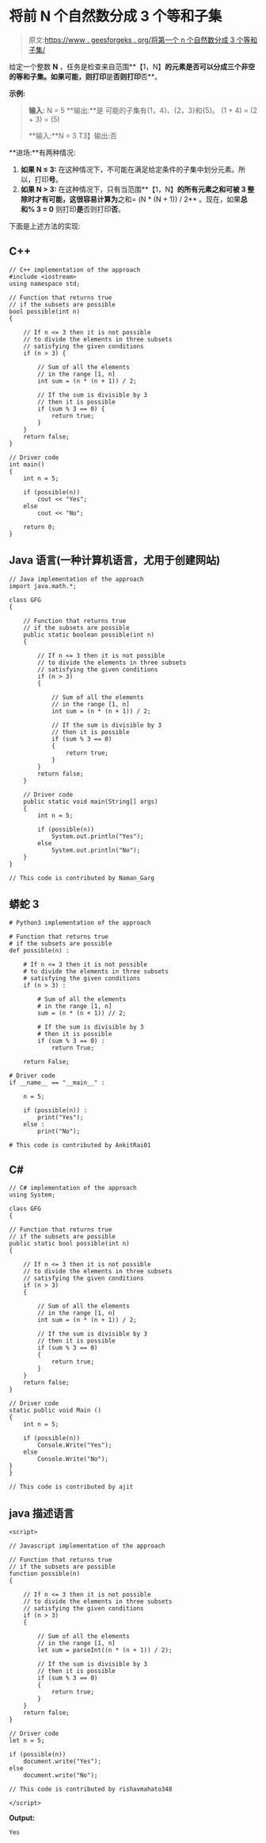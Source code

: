 # 将前 N 个自然数分成 3 个等和子集

> 原文:[https://www . geesforgeks . org/将第一个 n 个自然数分成 3 个等和子集/](https://www.geeksforgeeks.org/divide-first-n-natural-numbers-into-3-equal-sum-subsets/)

给定一个整数 **N** ，任务是检查来自范围**【1，N】**的元素是否可以分成三个非空的等和子集。如果可能，则打印**是**否则打印**否**。

**示例:**

> **输入:** N = 5
> **输出:**是
> 可能的子集有{1，4}、{2，3}和{5}。
> (1 + 4) = (2 + 3) = (5)
> 
> **输入:**N = 3
> T3】输出:否

**进场:**有两种情况:

1.  **如果 N ≤ 3:** 在这种情况下，不可能在满足给定条件的子集中划分元素。所以，打印**号**。
2.  **如果 N > 3:** 在这种情况下，只有当范围**【1，N】**的所有元素之和可被 **3** 整除时才有可能，这很容易计算为**之和= (N * (N + 1)) / 2** 。现在，如果**总和% 3 = 0** 则打印**是**否则打印**否**。

下面是上述方法的实现:

## C++

```
// C++ implementation of the approach
#include <iostream>
using namespace std;

// Function that returns true
// if the subsets are possible
bool possible(int n)
{

    // If n <= 3 then it is not possible
    // to divide the elements in three subsets
    // satisfying the given conditions
    if (n > 3) {

        // Sum of all the elements
        // in the range [1, n]
        int sum = (n * (n + 1)) / 2;

        // If the sum is divisible by 3
        // then it is possible
        if (sum % 3 == 0) {
            return true;
        }
    }
    return false;
}

// Driver code
int main()
{
    int n = 5;

    if (possible(n))
        cout << "Yes";
    else
        cout << "No";

    return 0;
}
```

## Java 语言(一种计算机语言，尤用于创建网站)

```
// Java implementation of the approach
import java.math.*;

class GFG
{

    // Function that returns true
    // if the subsets are possible
    public static boolean possible(int n)
    {

        // If n <= 3 then it is not possible
        // to divide the elements in three subsets
        // satisfying the given conditions
        if (n > 3)
        {

            // Sum of all the elements
            // in the range [1, n]
            int sum = (n * (n + 1)) / 2;

            // If the sum is divisible by 3
            // then it is possible
            if (sum % 3 == 0)
            {
                return true;
            }
        }
        return false;
    }

    // Driver code
    public static void main(String[] args)
    {
        int n = 5;

        if (possible(n))
            System.out.println("Yes");
        else
            System.out.println("No");
    }
}

// This code is contributed by Naman_Garg
```

## 蟒蛇 3

```
# Python3 implementation of the approach

# Function that returns true
# if the subsets are possible
def possible(n) :

    # If n <= 3 then it is not possible
    # to divide the elements in three subsets
    # satisfying the given conditions
    if (n > 3) :

        # Sum of all the elements
        # in the range [1, n]
        sum = (n * (n + 1)) // 2;

        # If the sum is divisible by 3
        # then it is possible
        if (sum % 3 == 0) :
            return True;

    return False;

# Driver code
if __name__ == "__main__" :

    n = 5;

    if (possible(n)) :
        print("Yes");
    else :
        print("No");

# This code is contributed by AnkitRai01
```

## C#

```
// C# implementation of the approach
using System;

class GFG
{

// Function that returns true
// if the subsets are possible
public static bool possible(int n)
{

    // If n <= 3 then it is not possible
    // to divide the elements in three subsets
    // satisfying the given conditions
    if (n > 3)
    {

        // Sum of all the elements
        // in the range [1, n]
        int sum = (n * (n + 1)) / 2;

        // If the sum is divisible by 3
        // then it is possible
        if (sum % 3 == 0)
        {
            return true;
        }
    }
    return false;
}

// Driver code
static public void Main ()
{
    int n = 5;

    if (possible(n))
        Console.Write("Yes");
    else
        Console.Write("No");
}
}

// This code is contributed by ajit
```

## java 描述语言

```
<script>

// Javascript implementation of the approach

// Function that returns true
// if the subsets are possible
function possible(n)
{

    // If n <= 3 then it is not possible
    // to divide the elements in three subsets
    // satisfying the given conditions
    if (n > 3)
    {

        // Sum of all the elements
        // in the range [1, n]
        let sum = parseInt((n * (n + 1)) / 2);

        // If the sum is divisible by 3
        // then it is possible
        if (sum % 3 == 0)
        {
            return true;
        }
    }
    return false;
}

// Driver code
let n = 5;

if (possible(n))
    document.write("Yes");
else
    document.write("No");

// This code is contributed by rishavmahato348

</script>
```

**Output:** 

```
Yes
```